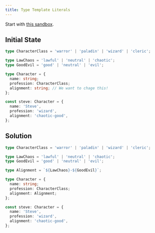 ```yaml
---
title: Type Template Literals
---
```


Start with [this sandbox](https://www.typescriptlang.org/play?jsx=1&ssl=14&ssc=1&pln=15&pc=1#code/C4TwDgpgBAwgFgQwE4IMbAkmAbBBnPKAXigHIB3ZJAeyVKgB8ywFcATASwDt6mKOAXsja8yqbJg6pSAbgBQc0JCgAZBOXgJqhEqVzkAZgFdso0lwhHgKU4zGJqwKbMXhoAcWrU2AUQBuHNjEZADmXiJ25pbWrGYQAabyrsqaKOiYwQDeclBQXAgAthAAXFB41twh8rlgNAYQBBzUXKWpaBhYuATVUKwcIVxFXMCl5UiVMlAA9FNQAOrQlMNQwNRQqIgh0MBwHHgAhHIAvgqozeVlGH4lsIhpHVk5eYU3pADKVxCkADRPtdT1RrNUr8IRIES-XJ9AZDEb2LROVAAWjC3h+xxkQA).

## Initial State

```ts
type CharacterClass = 'warror' | 'paladin' | 'wizard' | 'cleric';

type LawChaos = 'lawful' | 'neutral' | 'chaotic';
type GoodEvil = 'good' | 'neutral' | 'evil';

type Character = {
  name: string;
  profession: CharacterClass;
  alignment: string; // We want to chage this!
};

const steve: Character = {
  name: 'Steve',
  profession: 'wizard',
  alignment: 'chaotic-good',
};
```

## Solution

```ts
type CharacterClass = 'warror' | 'paladin' | 'wizard' | 'cleric';

type LawChaos = 'lawful' | 'neutral' | 'chaotic';
type GoodEvil = 'good' | 'neutral' | 'evil';

type Alignment = `${LawChaos}-${GoodEvil}`;

type Character = {
  name: string;
  profession: CharacterClass;
  alignment: Alignment;
};

const steve: Character = {
  name: 'Steve',
  profession: 'wizard',
  alignment: 'chaotic-good',
};
```

